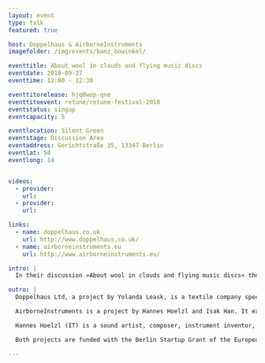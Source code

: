```yaml
---
layout: event
type: talk
featured: true

host: Doppelhaus & AirborneInstruments
imagefolder: /img/events/banz_bowinkel/

eventtitle: About wool in clouds and flying music discs
eventdate: 2018-09-27
eventtime: 12:00 - 12:30

eventtitorelease: hjq0wop-qne
eventtitoevent: retune/retune-festival-2018
eventstatus: singup
eventcapacity: 5

eventlocation: Silent Green
eventstage: Discussion Area
eventaddress: Gerichtstraße 35, 13347 Berlin
eventlat: 54
eventlong: 14


videos:
  - provider:
    url:
  - provider:
    url:

links:
  - name: doppelhaus.co.uk
    url: http://www.doppelhaus.co.uk/
  - name: airborneinstruments.eu
    url: http://www.airborneinstruments.eu/

intro: |
  In their discussion »About wool in clouds and flying music discs« the Textile designer Yolanda Leask (Doppelhaus Kunsthochschule Weissensee) and musicians Hannes Hoelzl and Isak Han (AirborneInstruments, Universität der Künste Berlin) will talk about their projects and companies. Thereby discussing the impact of grants on entrepreneuship. The discussion is followed by a live demonstration of AirborneInstruments – a new digital music instrument for intuitive gesture play.

outro: |
  Doppelhaus Ltd, a project by Yolanda Leask, is a textile company specialising in utilising non-woven technology for the creation of high-quality fabrics. The novel approach involves meticulous consideration and research into supply chains, sustainability and surface technology/design.

  AirborneInstruments is a project by Hannes Hoelzl and Isak Han. It explores the combination of bodily movement and digital technologies for musical expression. The NTMI – NonTrivial Music Instrument – is a new digital musical instrument facilitating a unique form of intuitive gestural play supported by its wireless interface and special software architecture. Different from convenient musical interfaces it can be moved freely in space, while tilt, orientation and acceleration influence the sounding music.

  Hannes Hoelzl (IT) is a sound artist, composer, instrument inventor, live performer, evangelist of experimental sound practice, currently teaching at UdK Berlin. Isak Han (KOR) is a product designer, musician, composes music mainly by means of hardware circuit bending, software programming and personal instrument design.

  Both projects are funded with the Berlin Startup Grant of the European Social Fund and the Berlin Senate Departement for Economics. 

---
```

